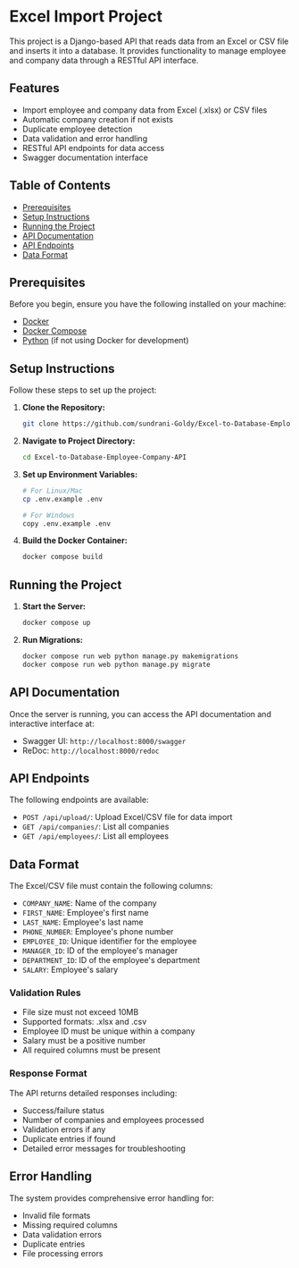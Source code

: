 # Excel Import Project

This project is a Django-based API that reads data from an Excel or CSV file and inserts it into a database. It provides functionality to manage employee and company data through a RESTful API interface.

## Features

- Import employee and company data from Excel (.xlsx) or CSV files
- Automatic company creation if not exists
- Duplicate employee detection
- Data validation and error handling
- RESTful API endpoints for data access
- Swagger documentation interface

## Table of Contents
- [Prerequisites](#prerequisites)
- [Setup Instructions](#setup-instructions)
- [Running the Project](#running-the-project)
- [API Documentation](#api-documentation)
- [API Endpoints](#api-endpoints)
- [Data Format](#data-format)

## Prerequisites

Before you begin, ensure you have the following installed on your machine:

- [Docker](https://www.docker.com/get-started)
- [Docker Compose](https://docs.docker.com/compose/install/)
- [Python](https://www.python.org/downloads/) (if not using Docker for development)

## Setup Instructions

Follow these steps to set up the project:

1. **Clone the Repository:**
   ```bash
   git clone https://github.com/sundrani-Goldy/Excel-to-Database-Employee-Company-API.git
   ```

2. **Navigate to Project Directory:**
   ```bash
   cd Excel-to-Database-Employee-Company-API
   ```

3. **Set up Environment Variables:**
   ```bash
   # For Linux/Mac
   cp .env.example .env
   
   # For Windows
   copy .env.example .env
   ```

4. **Build the Docker Container:**
   ```bash
   docker compose build
   ```

## Running the Project

1. **Start the Server:**
   ```bash
   docker compose up
   ```

2. **Run Migrations:**
   ```bash
   docker compose run web python manage.py makemigrations
   docker compose run web python manage.py migrate
   ```

## API Documentation

Once the server is running, you can access the API documentation and interactive interface at:
- Swagger UI: `http://localhost:8000/swagger`
- ReDoc: `http://localhost:8000/redoc`

## API Endpoints

The following endpoints are available:

- `POST /api/upload/`: Upload Excel/CSV file for data import
- `GET /api/companies/`: List all companies
- `GET /api/employees/`: List all employees

## Data Format

The Excel/CSV file must contain the following columns:

- `COMPANY_NAME`: Name of the company
- `FIRST_NAME`: Employee's first name
- `LAST_NAME`: Employee's last name
- `PHONE_NUMBER`: Employee's phone number
- `EMPLOYEE_ID`: Unique identifier for the employee
- `MANAGER_ID`: ID of the employee's manager
- `DEPARTMENT_ID`: ID of the employee's department
- `SALARY`: Employee's salary

### Validation Rules

- File size must not exceed 10MB
- Supported formats: .xlsx and .csv
- Employee ID must be unique within a company
- Salary must be a positive number
- All required columns must be present

### Response Format

The API returns detailed responses including:
- Success/failure status
- Number of companies and employees processed
- Validation errors if any
- Duplicate entries if found
- Detailed error messages for troubleshooting

## Error Handling

The system provides comprehensive error handling for:
- Invalid file formats
- Missing required columns
- Data validation errors
- Duplicate entries
- File processing errors